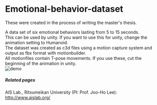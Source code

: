 # Emotional-behavior-dataset
These were created in the process of writing the master's thesis.

A data set of six emotional behaviors lasting from 5 to 15 seconds.  
This can be used by unity. If you want to use this for unity, change the animation setting to Humanoid.  
The dataset was created as c3d files using a motion capture system and output as fbx format with motionbuilder.  
All motionfiles contain T-pose movements. If you use these, cut the beginning of the animation in unity.  
![demo](https://github.com/ais-lab/Emotional-behavior-dataset/blob/main/sample.gif)


##### Related pages
AIS Lab., Ritsumeikan University (PI: Prof. Joo-Ho Lee): http://www.aislab.org/  
